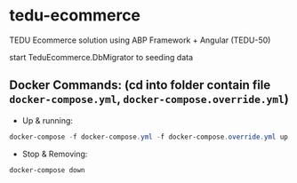 # tedu-ecommerce
TEDU Ecommerce solution using ABP Framework + Angular (TEDU-50)

start TeduEcommerce.DbMigrator to seeding data

## Docker Commands: (cd into folder contain file `docker-compose.yml`, `docker-compose.override.yml`)

- Up & running: 
```Powershell
docker-compose -f docker-compose.yml -f docker-compose.override.yml up -d --remove-orphans --build
```
- Stop & Removing: 
```Powershell
docker-compose down
```